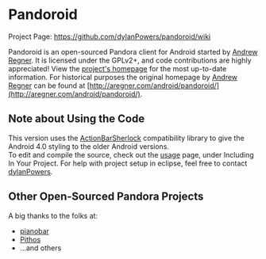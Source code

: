 Pandoroid 
===============
Project Page: https://github.com/dylanPowers/pandoroid/wiki

Pandoroid is an open-sourced Pandora client for Android started by 
[Andrew Regner](https://github.com/adregner). It is licensed under the GPLv2+, and code contributions are highly appreciated!
View the [project's homepage](https://github.com/dylanPowers/pandoroid/wiki) for the most up-to-date information.
For historical purposes the original homepage by [Andrew Regner](https://github.com/adregner) can be found 
at [http://aregner.com/android/pandoroid/](http://aregner.com/android/pandoroid/).

## Note about Using the Code
This version uses the [ActionBarSherlock](http://actionbarsherlock.com/) compatibility library to give the Android 4.0 styling to the older Android versions.  
To edit and compile the source, check out the [usage](http://actionbarsherlock.com/usage.html) page, under Including In Your Project.
For help with project setup in eclipse, feel free to contact [dylanPowers](https://github.com/dylanPowers).

## Other Open-Sourced Pandora Projects
A big thanks to the folks at:
* [pianobar](https://github.com/PromyLOPh/pianobar/)
* [Pithos](https://github.com/kevinmehall/pithos)
* ...and others